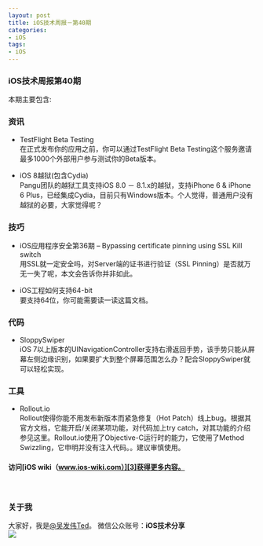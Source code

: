 ```yaml
---
layout: post   
title: iOS技术周报－第40期        
categories: 
- iOS   
tags:     
- iOS
---    
```


### iOS技术周报第40期


本期主要包含:

### 资讯

* TestFlight Beta Testing  
在正式发布你的应用之前，你可以通过TestFlight Beta Testing这个服务邀请最多1000个外部用户参与测试你的Beta版本。

* iOS 8越狱(包含Cydia)  
Pangu团队的越狱工具支持iOS 8.0 － 8.1.x的越狱，支持iPhone 6 & iPhone 6 Plus，已经集成Cydia，目前只有Windows版本。个人觉得，普通用户没有越狱的必要，大家觉得呢？


### 技巧

* iOS应用程序安全第36期 – Bypassing certificate pinning using SSL Kill switch  
用SSL就一定安全吗，对Server端的证书进行验证（SSL Pinning）是否就万无一失了呢，本文会告诉你并非如此。

* iOS工程如何支持64-bit  
要支持64位，你可能需要读一读这篇文档。


### 代码

* SloppySwiper   
iOS 7以上版本的UINavigationController支持右滑返回手势，该手势只能从屏幕左侧边缘识别，如果要扩大到整个屏幕范围怎么办？配合SloppySwiper就可以轻松实现。

 

### 工具

* Rollout.io   
Rollout使得你能不用发布新版本而紧急修复（Hot Patch）线上bug。根据其官方文档，它能开启/关闭某项功能，对代码加上try catch，对其功能的介绍参见这里。Rollout.io使用了Objective-C运行时的能力，它使用了Method Swizzling，它申明并没有注入代码。。建议审慎使用。




#### **访问[iOS wiki（www.ios-wiki.com）][3]获得更多内容。**


<br>

### 关于我
大家好，我是[@吴发伟Ted](http://weibo.com/wufawei)。
微信公众账号：**iOS技术分享**  
![](http://farm3.staticflickr.com/2826/10855679484_56b7429bd6_m.jpg)



<br/>

[1]:http://news.ios-wiki.com
[2]:http://weekly.ios-wiki.com/issues/35
[3]:http://www.ios-wiki.com
[5]:http://news.ios-wiki.com
[7]:http://weekly.ios-wiki.com
